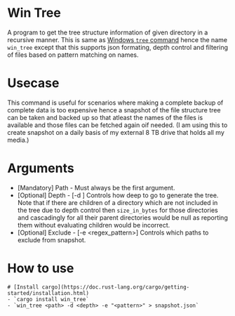 # Win Tree
A program to get the tree structure information of given directory in a recursive manner. This is same as [Windows `tree` command](https://learn.microsoft.com/en-us/windows-server/administration/windows-commands/tree) hence the name `win_tree` except that this supports json formating, depth control and filtering of files based on pattern matching on names.

# Usecase
This command is useful for scenarios where making a complete backup of complete data is too expensive hence a snapshot of the file structure tree can be taken and backed up so that atleast the names of the files is available and those files can be fetched again oif needed. (I am using this to create snapshot on a daily basis of my external 8 TB drive that holds all my media.)

# Arguments 
- [Mandatory] Path - Must always be the first argument.
- [Optional] Depth - [-d <number>] Controls how deep to go to generate the tree. Note that if there are children of a directory which are not included in the tree due to depth control then `size_in_bytes` for those directories and cascadingly for all their parent directories would be null as reporting them  without evaluating children would be incorrect.
- [Optional] Exclude - [-e <regex_pattern>] Controls which paths to exclude from snapshot.

# How to use
```
# [Install cargo](https://doc.rust-lang.org/cargo/getting-started/installation.html)
- `cargo install win_tree`
- `win_tree <path> -d <depth> -e "<pattern>" > snapshot.json`
```